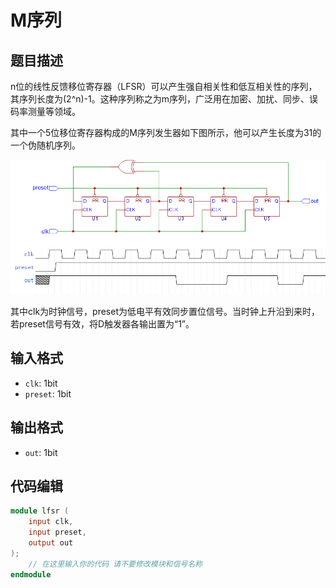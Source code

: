 # M序列

## 题目描述

n位的线性反馈移位寄存器（LFSR）可以产生强自相关性和低互相关性的序列，其序列长度为(2^n)-1。这种序列称之为m序列，广泛用在加密、加扰、同步、误码率测量等领域。

其中一个5位移位寄存器构成的M序列发生器如下图所示，他可以产生长度为31的一个伪随机序列。

![M序列](../assets/M序列.png)

其中clk为时钟信号，preset为低电平有效同步置位信号。当时钟上升沿到来时，若preset信号有效，将D触发器各输出置为“1”。

## 输入格式

- `clk`: 1bit
- `preset`: 1bit

## 输出格式

- `out`: 1bit

## 代码编辑

```verilog
module lfsr (
    input clk,
    input preset,     
    output out
);
    // 在这里输入你的代码 请不要修改模块和信号名称
endmodule
```